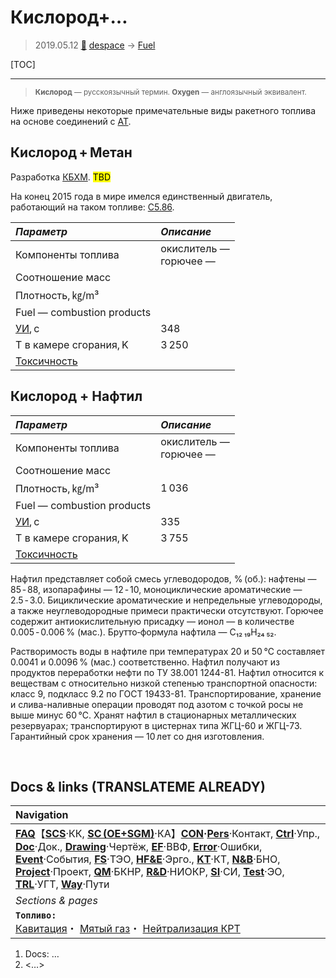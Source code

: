 # Кислород+…
> 2019.05.12 [🚀](../index/index.md) [despace](index.md) → [Fuel](ps.md)

[TOC]

---

> <small>**Кислород** — русскоязычный термин. **Oxygen** — англоязычный эквивалент.</small>

Ниже приведены некоторые примечательные виды ракетного топлива на основе соединений с [АТ](nto.md).



## Кислород + Метан
Разработка [КБХМ](contact/kbhm.md). <mark>TBD</mark>

На конец 2015 года в мире имелся единственный двигатель, работающий на таком топливе: [С5.86](engine_lst.md).

|*Параметр*|*Описание*|
|:-|:-|
|Компоненты топлива|окислитель — <br> горючее —|
|Соотношение масс| |
|Плотность, ㎏/m³| |
|Fuel — combustion products| |
|[УИ](ps.md), с|348|
|Т в камере сгорания, K|3 250|
|[Токсичность](nfpa_704.md)| |



## Кислород + Нафтил

|*Параметр*|*Описание*|
|:-|:-|
|Компоненты топлива|окислитель — <br> горючее —|
|Соотношение масс| |
|Плотность, ㎏/m³|1 036|
|Fuel — combustion products| |
|[УИ](ps.md), с|335|
|Т в камере сгорания, K|3 755|
|[Токсичность](nfpa_704.md)| |

Нафтил представляет собой смесь углеводородов, % (об.): нафтены — 85 ‑ 88, изопарафины — 12 ‑ 10, моноциклические ароматические — 2.5 ‑ 3.0. Бициклические ароматические и непредельные углеводороды, а также неуглеводородные примеси практически отсутствуют. Горючее содержит антиокислительную присадку — ионол — в количестве 0.005 ‑ 0.006 % (мас.). Брутто‑формула нафтила — С₁₂ ₁₉Н₂₄ ₅₂.

Растворимость воды в нафтиле при температурах 20 и 50 ℃ составляет 0.0041 и 0.0096 % (мас.) соответственно. Нафтил получают из продуктов переработки нефти по ТУ 38.001 1244-81. Нафтил относится к веществам с относительно низкой степенью транспортной опасности: класс 9, подкласс 9.2 по ГОСТ 19433-81. Транспортирование, хранение и слива-наливные операции проводят под азотом с точкой росы не выше минус 60 ℃. Хранят нафтил в стационарных металлических резервуарах; транспортируют в цистернах типа ЖГЦ-60 и ЖГЦ-73. Гарантийный срок хранения — 10 лет со дня изготовления.



<p style="page-break-after:always"> </p>

## Docs & links (TRANSLATEME ALREADY)
|Navigation|
|:-|
|**[FAQ](faq.md)**【**[SCS](scs.md)**·КК, **[SC (OE+SGM)](sc.md)**·КА】**[CON](contact.md)·[Pers](person.md)**·Контакт, **[Ctrl](control.md)**·Упр., **[Doc](doc.md)**·Док., **[Drawing](drawing.md)**·Чертёж, **[EF](ef.md)**·ВВФ, **[Error](error.md)**·Ошибки, **[Event](event.md)**·События, **[FS](fs.md)**·ТЭО, **[HF&E](hfe.md)**·Эрго., **[KT](kt.md)**·КТ, **[N&B](nnb.md)**·БНО, **[Project](project.md)**·Проект, **[QM](qm.md)**·БКНР, **[R&D](rnd.md)**·НИОКР, **[SI](si.md)**·СИ, **[Test](test.md)**·ЭО, **[TRL](trl.md)**·УГТ, **[Way](way.md)**·Пути|
|*Sections & pages*|
|**`Топливо:`**<br> [Кавитация](cavitation.md)・ [Мятый газ](exhsteam.md)・ [Нейтрализация КРТ](нейтрализация_крт.md)|

   1. Docs: …
   1. <…>

